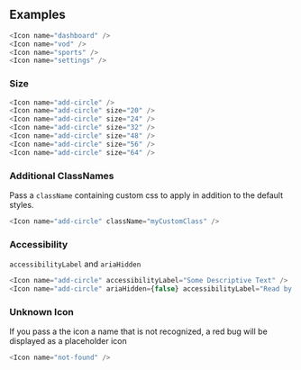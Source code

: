 ## Examples

```js
<Icon name="dashboard" />
<Icon name="vod" />
<Icon name="sports" />
<Icon name="settings" />
```

### Size

```js
<Icon name="add-circle" />
<Icon name="add-circle" size="20" />
<Icon name="add-circle" size="24" />
<Icon name="add-circle" size="32" />
<Icon name="add-circle" size="48" />
<Icon name="add-circle" size="56" />
<Icon name="add-circle" size="64" />
```

### Additional ClassNames

Pass a `className` containing custom css to apply in addition to the default styles.

```js
<Icon name="add-circle" className="myCustomClass" />
```

### Accessibility

`accessibilityLabel` and `ariaHidden`

```js
<Icon name="add-circle" accessibilityLabel="Some Descriptive Text" />
<Icon name="add-circle" ariaHidden={false} accessibilityLabel="Read by assistive tech" />
```

### Unknown Icon

If you pass a the icon a name that is not recognized, a red bug will be displayed as a placeholder icon

```js
<Icon name="not-found" />
```
